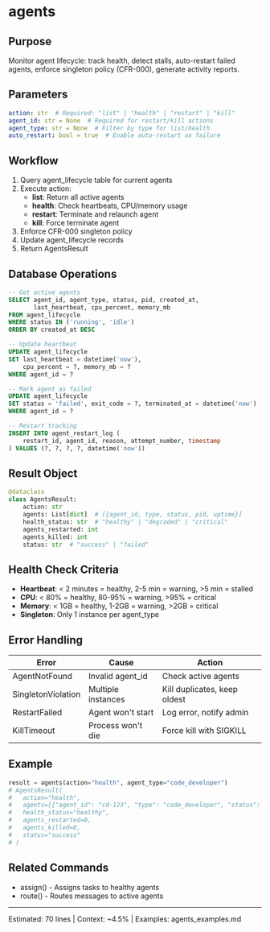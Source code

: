 # agents

## Purpose
Monitor agent lifecycle: track health, detect stalls, auto-restart failed agents, enforce singleton policy (CFR-000), generate activity reports.

## Parameters
```yaml
action: str  # Required: "list" | "health" | "restart" | "kill"
agent_id: str = None  # Required for restart/kill actions
agent_type: str = None  # Filter by type for list/health
auto_restart: bool = true  # Enable auto-restart on failure
```

## Workflow
1. Query agent_lifecycle table for current agents
2. Execute action:
   - **list**: Return all active agents
   - **health**: Check heartbeats, CPU/memory usage
   - **restart**: Terminate and relaunch agent
   - **kill**: Force terminate agent
3. Enforce CFR-000 singleton policy
4. Update agent_lifecycle records
5. Return AgentsResult

## Database Operations
```sql
-- Get active agents
SELECT agent_id, agent_type, status, pid, created_at,
       last_heartbeat, cpu_percent, memory_mb
FROM agent_lifecycle
WHERE status IN ('running', 'idle')
ORDER BY created_at DESC

-- Update heartbeat
UPDATE agent_lifecycle
SET last_heartbeat = datetime('now'),
    cpu_percent = ?, memory_mb = ?
WHERE agent_id = ?

-- Mark agent as failed
UPDATE agent_lifecycle
SET status = 'failed', exit_code = ?, terminated_at = datetime('now')
WHERE agent_id = ?

-- Restart tracking
INSERT INTO agent_restart_log (
    restart_id, agent_id, reason, attempt_number, timestamp
) VALUES (?, ?, ?, ?, datetime('now'))
```

## Result Object
```python
@dataclass
class AgentsResult:
    action: str
    agents: List[dict]  # [{agent_id, type, status, pid, uptime}]
    health_status: str  # "healthy" | "degraded" | "critical"
    agents_restarted: int
    agents_killed: int
    status: str  # "success" | "failed"
```

## Health Check Criteria
- **Heartbeat**: < 2 minutes = healthy, 2-5 min = warning, >5 min = stalled
- **CPU**: < 80% = healthy, 80-95% = warning, >95% = critical
- **Memory**: < 1GB = healthy, 1-2GB = warning, >2GB = critical
- **Singleton**: Only 1 instance per agent_type

## Error Handling
| Error | Cause | Action |
|-------|-------|--------|
| AgentNotFound | Invalid agent_id | Check active agents |
| SingletonViolation | Multiple instances | Kill duplicates, keep oldest |
| RestartFailed | Agent won't start | Log error, notify admin |
| KillTimeout | Process won't die | Force kill with SIGKILL |

## Example
```python
result = agents(action="health", agent_type="code_developer")
# AgentsResult(
#   action="health",
#   agents=[{"agent_id": "cd-123", "type": "code_developer", "status": "running"}],
#   health_status="healthy",
#   agents_restarted=0,
#   agents_killed=0,
#   status="success"
# )
```

## Related Commands
- assign() - Assigns tasks to healthy agents
- route() - Routes messages to active agents

---
Estimated: 70 lines | Context: ~4.5% | Examples: agents_examples.md
